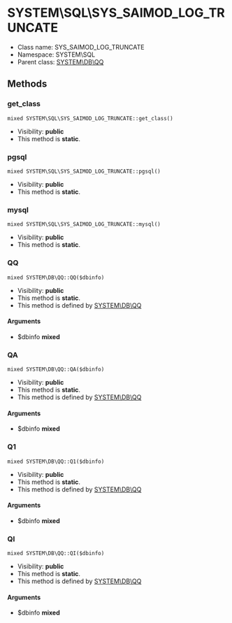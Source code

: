 SYSTEM\SQL\SYS_SAIMOD_LOG_TRUNCATE
===============






* Class name: SYS_SAIMOD_LOG_TRUNCATE
* Namespace: SYSTEM\SQL
* Parent class: [SYSTEM\DB\QQ](SYSTEM-DB-QQ)







Methods
-------


### get_class

    mixed SYSTEM\SQL\SYS_SAIMOD_LOG_TRUNCATE::get_class()





* Visibility: **public**
* This method is **static**.




### pgsql

    mixed SYSTEM\SQL\SYS_SAIMOD_LOG_TRUNCATE::pgsql()





* Visibility: **public**
* This method is **static**.




### mysql

    mixed SYSTEM\SQL\SYS_SAIMOD_LOG_TRUNCATE::mysql()





* Visibility: **public**
* This method is **static**.




### QQ

    mixed SYSTEM\DB\QQ::QQ($dbinfo)





* Visibility: **public**
* This method is **static**.
* This method is defined by [SYSTEM\DB\QQ](SYSTEM-DB-QQ)


#### Arguments
* $dbinfo **mixed**



### QA

    mixed SYSTEM\DB\QQ::QA($dbinfo)





* Visibility: **public**
* This method is **static**.
* This method is defined by [SYSTEM\DB\QQ](SYSTEM-DB-QQ)


#### Arguments
* $dbinfo **mixed**



### Q1

    mixed SYSTEM\DB\QQ::Q1($dbinfo)





* Visibility: **public**
* This method is **static**.
* This method is defined by [SYSTEM\DB\QQ](SYSTEM-DB-QQ)


#### Arguments
* $dbinfo **mixed**



### QI

    mixed SYSTEM\DB\QQ::QI($dbinfo)





* Visibility: **public**
* This method is **static**.
* This method is defined by [SYSTEM\DB\QQ](SYSTEM-DB-QQ)


#### Arguments
* $dbinfo **mixed**


